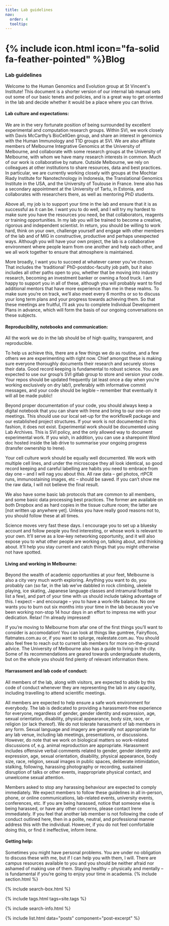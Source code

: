 ```yaml
---
title: Lab guidelines
nav:
  order: 4
  tooltip: 
---
```


# {% include icon.html icon="fa-solid fa-feather-pointed" %}Blog

### Lab guidelines

Welcome to the Human Genomics and Evolution group at St Vincent's Institute! This document is a shorter version of our internal lab manual sets out some of our basic tenets and policies, and is a great way to get oriented in the lab and decide whether it would be a place where you can thrive.

#### Lab culture and expectations:

We are in the very fortunate position of being surrounded by excellent experimental and computation research groups. Within SVI, we work closely with Davis McCarthy’s BioCellGen group, and share an interest in genomics with the Human Immunology and T1D groups at SVI. We are also affiliate members of Melbourne Integrative Genomics at the University of Melbourne, and collaborate with some research groups at the University of Melbourne, with whom we have many research interests in common. Much of our work is collaborative by nature. Outside Melbourne, we rely on colleagues at other institutions to share resources, data and best practices. In particular, we are currently working closely with groups at the Mochtar Riady Institute for Nanotechnology in Indonesia, the Translational Genomics Institute in the USA, and the University of Toulouse in France. Irene also has a secondary appointment at the University of Tartu, in Estonia, and collaborates with researchers there, as well as mentoring PhD students. 

Above all, my job is to support your time in the lab and ensure that it is as successful as it can be. I want you to do well, and I will try my hardest to make sure you have the resources you need, be that collaborators, reagents or training opportunities. In my lab you will be trained to become a creative, rigorous and independent scientist. In return, you should be willing to work hard, think on your own, challenge yourself and engage with other members of the lab and of MIG in constructive, productive and perhaps unexpected ways. Although you will have your own project, the lab is a collaborative environment where people learn from one another and help each other, and we all work together to ensure that atmosphere is maintained.

More broadly, I want you to succeed at whatever career you’ve chosen. That includes the 'traditional' PhD-postdoc-faculty job path, but it also includes all other paths open to you, whether that be moving into industry research, becoming an investment banker or owning a food truck. I am happy to support you in all of these, although you will probably want to find additional mentors that have more experience than me in these realms. To make sure you’re on track, we’ll also meet every 6 months or so to discuss your long term plans and your progress towards achieving them. So that these meetings are fruitful, I’ll ask you to complete Individual Development Plans in advance, which will form the basis of our ongoing conversations on these subjects.

#### Reproducibility, notebooks and communication:
All the work we do in the lab should be of high quality, transparent, and reproducible. 

To help us achieve this, there are a few things we do as routine, and a few others we are experimenting with right now. Chief amongst these is making sure everyone thoroughly documents their research and securely stores their data. Good record keeping is fundamental to robust science. You are expected to use our group’s SVI gitlab group to store and version your code. Your repos should be updated frequently (at least once a day when you’re working exclusively on dry lab!), preferably with informative commit messages, and your code should be legible – remember that eventually it will all be made public!  

Beyond proper documentation of your code, you should always keep a digital notebook that you can share with Irene and bring to our one-on-one meetings. This should use our local set-up for the workflowR package and our established project structures. If your work is not documented in this fashion, it does not exist. Experimental work should be documented using Lab Archives. This is SVI policy, and the only allowed way to document experimental work. If you wish, in addition, you can use a sharepoint Word doc hosted inside the lab drive to summarise your ongoing progress (transfer ownership to Irene). 

Your cell culture work should be equally well documented. We work with multiple cell lines, and under the microscope they all look identical, so good record keeping and careful labelling are habits you need to embrace from day one – and I will nag you about this. All raw data – gel photos, rtPCR runs, immunostaining images, etc – should be saved. If you can’t show me the raw data, I will not believe the final result.

We also have some basic lab protocols that are common to all members, and some basic data processing best practices. The former are available on both Dropbox and as hard copies in the tissue culture room; the latter are [not written up anywhere yet]. Unless you have really good reasons not to, you should follow these at all times.

Science moves very fast these days. I encourage you to set up a bluesky account and follow people you find interesting, or whose work is relevant to your own. It’ll serve as a low-key networking opportunity, and it will also expose you to what other people are working on, talking about, and thinking about. It’ll help you stay current and catch things that you might otherwise not have spotted.

#### Living and working in Melbourne:
Beyond the wealth of academic opportunities at your feet, Melbourne is also a city very much worth exploring. Anything you want to do, you probably can (so far, in the lab we’ve dabbled in rock climbing, ukelele playing, ice skating, Japanese language classes and intramural football to list a few), and part of your time with us should include taking advantage of this. I expect – and encourage – you to have a work-life balance. No one wants you to burn out six months into your time in the lab because you’ve been working non-stop 14 hour days in an effort to impress me with your dedication. Relax! I’m already impressed!

If you’re moving to Melbourne from afar one of the first things you’ll want to consider is accomodation! You can look at things like gumtree, Fairyfloos, flatmates.com.au or, if you want to splurge, realestate.com.au. You should also feel free to reach out to current lab members for more on-the-ground advice. The University of Melbourne also has a guide to living in the city. Some of its recommendations are geared towards undergraduate students, but on the whole you should find plenty of relevant information there.

#### Harrassment and lab code of conduct:
All members of the lab, along with visitors, are expected to abide by this code of conduct whenever they are representing the lab in any capacity, including travelling to attend scientific meetings. 

All members are expected to help ensure a safe work environment for everybody. The lab is dedicated to providing a harassment-free experience for everyone, regardless of gender, gender identity and expression, age, sexual orientation, disability, physical appearance, body size, race, or religion (or lack thereof). We do not tolerate harassment of lab members in any form. Sexual language and imagery are generally not appropriate for any lab venue, including lab meetings, presentations, or discussions. However, do note that we work on biological matters so work-related discussions of, e.g. animal reproduction are appropriate. Harassment includes offensive verbal comments related to gender, gender identity and expression, age, sexual orientation, disability, physical appearance, body size, race, religion, sexual images in public spaces, deliberate intimidation, stalking, following, harassing photography or recording, sustained disruption of talks or other events, inappropriate physical contact, and unwelcome sexual attention.  

Members asked to stop any harassing behaviour are expected to comply immediately. We expect members to follow these guidelines in all in-person, phone, or online communications, lab-related events, university events, conferences, etc. If you are being harassed, notice that someone else is being harassed, or have any other concerns, please contact Irene immediately. If you feel that another lab member is not following the code of conduct outlined here, then in a polite, neutral, and professional manner address this with the individual. However, if you do not feel comfortable doing this, or find it ineffective, inform Irene.  

#### Getting help:
Sometimes you might have personal problems. You are under no obligation to discuss these with me, but if I can help you with them, I will. There are campus resources available to you and you should be neither afraid nor ashamed of making use of them. Staying healthy – physically and mentally – is fundamental if you’re going to enjoy your time in academia. 
{% include section.html %}

{% include search-box.html %}

{% include tags.html tags=site.tags %}

{% include search-info.html %}

{% include list.html data="posts" component="post-excerpt" %}
